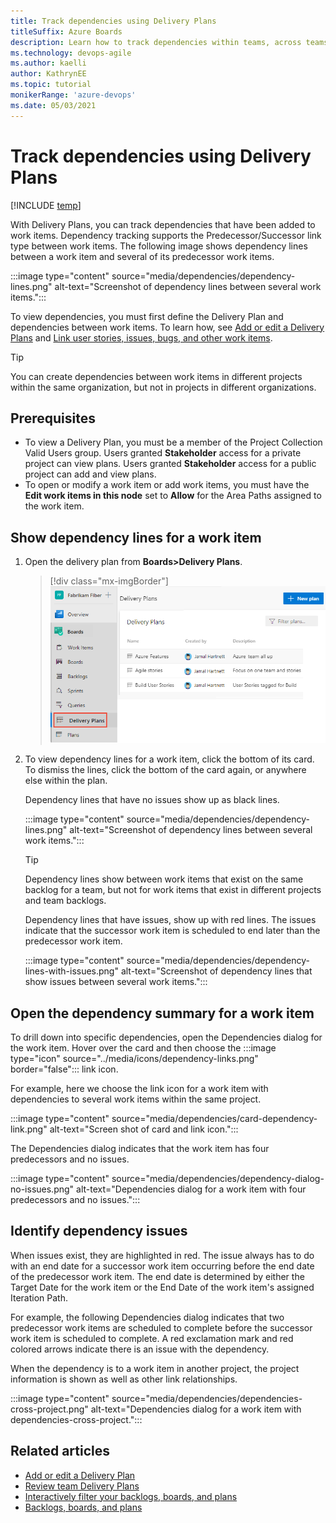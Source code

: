 ```yaml
---
title: Track dependencies using Delivery Plans 
titleSuffix: Azure Boards
description: Learn how to track dependencies within teams, across teams, and across projects using Delivery Plans 
ms.technology: devops-agile
ms.author: kaelli
author: KathrynEE
ms.topic: tutorial
monikerRange: 'azure-devops'
ms.date: 05/03/2021
---
```




# Track dependencies using Delivery Plans 

[!INCLUDE [temp](../includes/version-all.md)] 

With Delivery Plans, you can track dependencies that have been added to work items. Dependency tracking supports the Predecessor/Successor link type between work items. The following image shows dependency lines between a work item and several of its predecessor work items. 

:::image type="content" source="media/dependencies/dependency-lines.png" alt-text="Screenshot of dependency lines between several work items.":::

 
To view dependencies, you must first define the Delivery Plan and dependencies between work items. To learn how, see [Add or edit a Delivery Plans](add-edit-delivery-plan.md) and [Link user stories, issues, bugs, and other work items](../backlogs/add-link.md#link-several-work-items). 


> [!TIP]  
> You can create dependencies between work items in different projects within the same organization, but not in projects in different organizations. 

## Prerequisites

- To view a Delivery Plan, you must be a member of the Project Collection Valid Users group. Users granted **Stakeholder** access for a private project can view plans. Users granted **Stakeholder** access for a public project can add and view plans.  
- To open or modify a work item or add work items, you must have the **Edit work items in this node** set to **Allow** for the Area Paths assigned to the work item.  

## Show dependency lines for a work item 

1. Open the delivery plan from **Boards>Delivery Plans**. 

	> [!div class="mx-imgBorder"]  
	> ![Screenshot to Open Boards>Plans.](media/plans/open-plans.png) 

1. To view dependency lines for a work item, click the bottom of its card. To dismiss the lines, click the bottom of the card again, or anywhere else within the plan. 

	Dependency lines that have no issues show up as black lines. 

	:::image type="content" source="media/dependencies/dependency-lines.png" alt-text="Screenshot of dependency lines between several work items.":::

	> [!TIP]    
	> Dependency lines show between work items that exist on the same backlog for a team, but not for work items that exist in different projects and team backlogs.

	Dependency lines that have issues, show up with red lines. The issues indicate that the successor work item is scheduled to end later than the predecessor work item.  

	:::image type="content" source="media/dependencies/dependency-lines-with-issues.png" alt-text="Screenshot of dependency lines that show issues between several work items.":::

## Open the dependency summary for a work item 

To drill down into specific dependencies, open the Dependencies dialog for the work item. Hover over the card and then choose the :::image type="icon" source="../media/icons/dependency-links.png" border="false"::: link icon. 

For example, here we choose the link icon for a work item with dependencies to several work items within the same project.   

:::image type="content" source="media/dependencies/card-dependency-link.png" alt-text="Screen shot of card and link icon.":::

The Dependencies dialog indicates that the work item has four predecessors and no issues.

:::image type="content" source="media/dependencies/dependency-dialog-no-issues.png" alt-text="Dependencies dialog for a work item with four predecessors and no issues.":::

## Identify dependency issues 

When issues exist, they are highlighted in red. The issue always has to do with an end date for a successor work item occurring before the end date of the predecessor work item. The end date is determined by either the Target Date for the work item or the End Date of the work item's assigned Iteration Path. 

For example, the following Dependencies dialog indicates that two predecessor work items are scheduled to complete before the successor work item is scheduled to complete. A red exclamation mark and red colored arrows indicate there is an issue with the dependency.   

When the dependency is to a work item in another project, the project information is shown as well as other link relationships. 

:::image type="content" source="media/dependencies/dependencies-cross-project.png" alt-text="Dependencies dialog for a work item with dependencies-cross-project.":::


## Related articles  

- [Add or edit a Delivery Plan](add-edit-delivery-plan.md)
- [Review team Delivery Plans](review-team-plans.md)
- [Interactively filter your backlogs, boards, and plans](../backlogs/filter-backlogs-boards-plans.md)
- [Backlogs, boards, and plans](../backlogs/backlogs-boards-plans.md)  
 
 